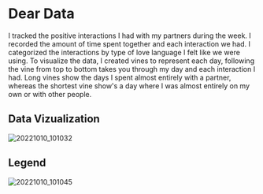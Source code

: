 # Dear Data
I tracked the positive interactions I had with my partners during the week. I recorded the amount of time spent together and each interaction we had. I categorized the interactions by type of love language I felt like we were using. To visualize the data, I created vines to represent each day, following the vine from top to bottom takes you through my day and each interaction I had. Long vines show the days I spent almost entirely with a partner, whereas the shortest vine show's a day where I was almost entirely on my own or with other people.

## Data Vizualization
![20221010_101032](https://user-images.githubusercontent.com/90402715/195891978-b0bf8349-d6a4-442f-b939-5288bb876b17.jpg)

## Legend
![20221010_101045](https://user-images.githubusercontent.com/90402715/195892017-184f2f9f-1595-42aa-9ee4-072124bbd104.jpg)
